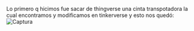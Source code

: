 Lo primero q hicimos fue sacar de thingverse una cinta transpotadora la cual encontramos y modificamos en tinkerverse y esto nos quedó:
![Captura](https://github.com/user-attachments/assets/6ecd6526-0fea-456f-954f-8023860793f9)
